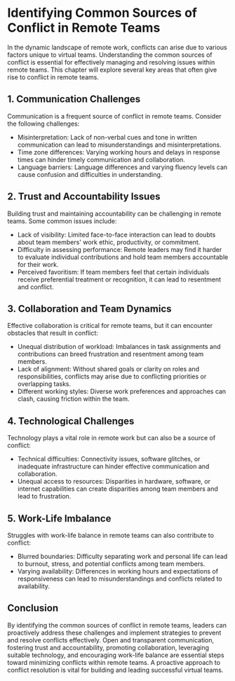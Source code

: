 # Identifying Common Sources of Conflict in Remote Teams

In the dynamic landscape of remote work, conflicts can arise due to various factors unique to virtual teams. Understanding the common sources of conflict is essential for effectively managing and resolving issues within remote teams. This chapter will explore several key areas that often give rise to conflict in remote teams.

## 1\. Communication Challenges

Communication is a frequent source of conflict in remote teams. Consider the following challenges:

- Misinterpretation: Lack of non-verbal cues and tone in written communication can lead to misunderstandings and misinterpretations.
- Time zone differences: Varying working hours and delays in response times can hinder timely communication and collaboration.
- Language barriers: Language differences and varying fluency levels can cause confusion and difficulties in understanding.

## 2\. Trust and Accountability Issues

Building trust and maintaining accountability can be challenging in remote teams. Some common issues include:

- Lack of visibility: Limited face-to-face interaction can lead to doubts about team members' work ethic, productivity, or commitment.
- Difficulty in assessing performance: Remote leaders may find it harder to evaluate individual contributions and hold team members accountable for their work.
- Perceived favoritism: If team members feel that certain individuals receive preferential treatment or recognition, it can lead to resentment and conflict.

## 3\. Collaboration and Team Dynamics

Effective collaboration is critical for remote teams, but it can encounter obstacles that result in conflict:

- Unequal distribution of workload: Imbalances in task assignments and contributions can breed frustration and resentment among team members.
- Lack of alignment: Without shared goals or clarity on roles and responsibilities, conflicts may arise due to conflicting priorities or overlapping tasks.
- Different working styles: Diverse work preferences and approaches can clash, causing friction within the team.

## 4\. Technological Challenges

Technology plays a vital role in remote work but can also be a source of conflict:

- Technical difficulties: Connectivity issues, software glitches, or inadequate infrastructure can hinder effective communication and collaboration.
- Unequal access to resources: Disparities in hardware, software, or internet capabilities can create disparities among team members and lead to frustration.

## 5\. Work-Life Imbalance

Struggles with work-life balance in remote teams can also contribute to conflict:

- Blurred boundaries: Difficulty separating work and personal life can lead to burnout, stress, and potential conflicts among team members.
- Varying availability: Differences in working hours and expectations of responsiveness can lead to misunderstandings and conflicts related to availability.

## Conclusion

By identifying the common sources of conflict in remote teams, leaders can proactively address these challenges and implement strategies to prevent and resolve conflicts effectively. Open and transparent communication, fostering trust and accountability, promoting collaboration, leveraging suitable technology, and encouraging work-life balance are essential steps toward minimizing conflicts within remote teams. A proactive approach to conflict resolution is vital for building and leading successful virtual teams.
